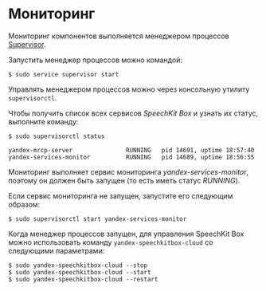 # Мониторинг

Мониторинг компонентов выполняется менеджером процессов [Supervisor](http://supervisord.org/).

Запустить менеджер процессов можно командой:

```
$ sudo service supervisor start
```

Управлять менеджером процессов можно через консольную утилиту `supervisorctl`.

Чтобы получить список всех сервисов _SpeechKit Box_ и узнать их статус, выполните команду:

```
$ sudo supervisorctl status

yandex-mrcp-server               RUNNING   pid 14691, uptime 18:57:40
yandex-services-monitor          RUNNING   pid 14689, uptime 18:56:55
```

Мониторинг выполняет сервис мониторинга _yandex-services-monitor_, поэтому он должен быть запущен (то есть иметь статус _RUNNING_).

Если сервис мониторинга не запущен, запустите его следующим образом:

```
$ sudo supervisorctl start yandex-services-monitor
```

Когда менеджер процессов запущен, для управления SpeechKit Box можно использовать команду `yandex-speechkitbox-cloud` со следующими параметрами:

```
$ sudo yandex-speechkitbox-cloud --stop
$ sudo yandex-speechkitbox-cloud --start
$ sudo yandex-speechkitbox-cloud --restart
```

